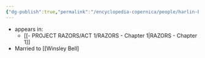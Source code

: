 ```yaml
---
{"dg-publish":true,"permalink":"/encyclopedia-copernica/people/harlin-bell/"}
---
```




- appears in:
	- [[- PROJECT RAZORS/ACT 1/RAZORS - Chapter 1\|RAZORS - Chapter 1]]
- Married to [[Winsley Bell]



